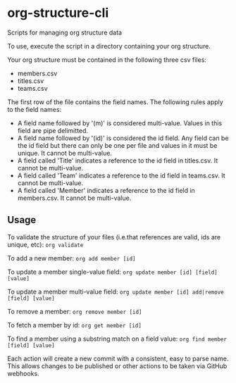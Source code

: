# org-structure-cli

Scripts for managing org structure data

To use, execute the script in a directory containing your org structure.

Your org structure must be contained in the following three csv files:
* members.csv
* titles.csv
* teams.csv

The first row of the file contains the field names. The following rules
apply to the field names:
* A field name followed by '(m)' is considered multi-value. Values in this
field are pipe delimitted.
* A field name followed by '(id)' is considered the id field. Any field can
be the id field but there can only be one per file and values in it must be
unique. It cannot be multi-value.
* A field called 'Title' indicates a reference to the id field in titles.csv. It
cannot be multi-value.
* A field called 'Team' indicates a reference to the id field in teams.csv. It
cannot be multi-value.
* A field called 'Member' indicates a reference to the id field in members.csv.
It cannot be multi-value.


## Usage

To validate the structure of your files (i.e.that references are valid, ids are unique, etc):
`org validate`

To add a new member:
`org add member [id]`

To update a member single-value field:
`org update member [id] [field] [value]`

To update a member multi-value field:
`org update member [id] add|remove [field] [value]`

To remove a member:
`org remove member [id]`

To fetch a member by id:
`org get member [id]`

To find a member using a substring match on a field value:
`org find member [field] [value]`

Each action will create a new commit with a consistent, easy to parse name. This allows
changes to be published or other actions to be taken via GitHub webhooks.
